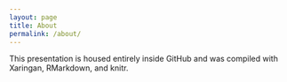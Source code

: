 ```yaml
---
layout: page
title: About
permalink: /about/
---
```


This presentation is housed entirely inside GitHub and was compiled with Xaringan, RMarkdown, and knitr.
